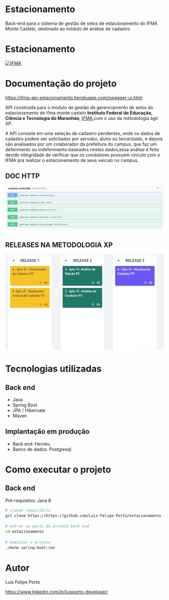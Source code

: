 # Estacionamento
Back-end para o sistema de gestão de selos de estacionamento do IFMA Monte Castelo, destinado ao módulo de análise de cadastro
# Estacionamento
[![IFMA](https://img.shields.io/npm/l/react)](https://github.com/Luis-Felipe-Porto/estacionamento/blob/main/LICENSE) 

# Documentação do projeto

https://ifma-api-estacionamento.herokuapp.com/swagger-ui.html

API construida para o modulo de gestão de gerenciamento de selos do estacionamento do ifma monte castelo **Instituto Federal de Educação, Ciência e Tecnologia do Maranhão**, [IFMA](https://montecastelo.ifma.edu.br "Site do IFMA"),com o uso da métodologia agil XP.

A API consiste em uma seleção de cadastro pendentes, onde os dados de cadastro podem ser solicitados por servidor, aluno ou tercerizado, e depois são analisados por um colaborador da prefeitura do campus, que faz um deferimento ou indeferimento baseados nestes dados,essa análise é feita devido integridade de verificar que os condutores possuem vínculo com o IFMA pra realizar o estacionamento de seus veiculo no campus.
## DOC HTTP
![HTTP 1](https://github.com/Luis-Felipe-Porto/Luis-Felipe-Porto/blob/master/assets/doc%20API.JPG)
## RELEASES NA METODOLOGIA XP
![HTTP 1](https://github.com/Luis-Felipe-Porto/Luis-Felipe-Porto/blob/master/assets/Realeses.JPG)

# Tecnologias utilizadas
## Back end
- Java
- Spring Boot
- JPA / Hibernate
- Maven

## Implantação em produção
- Back end: Heroku
- Banco de dados: Postgresql

# Como executar o projeto

## Back end
Pré-requisitos: Java 8

```bash
# clonar repositório
git clone https://https://github.com/Luis-Felipe-Porto/estacionamento

# entrar na pasta do projeto back end
cd estacionamento

# executar o projeto
./mvnw spring-boot:run
```


# Autor

Luis Felipe Porto

https://www.linkedin.com/in/luisporto-developer/
